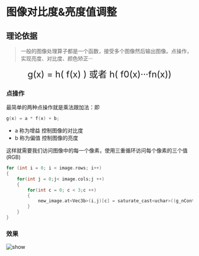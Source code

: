 # 图像对比度&亮度值调整

## 理论依据

> 一般的图像处理算子都是一个函数，接受多个图像然后输出图像。点操作，实现亮度、对比度、颜色矫正···

<div align="center"> <font size = 5>
g(x) = h( f(x) ) 或者 h( f0(x)···fn(x))
</font></div>

### 点操作

最简单的两种点操作就是乘法跟加法：即

```c
g(x) = a * f(x) + b;
```

+ a 称为增益 控制图像的对比度
+ b 称为偏值 控制图像的亮度

这样就需要我们访问图像中的每一个像素，使用三重循环访问每个像素的三个值 (RGB)

```c
for (int i = 0; i < image.rows; i++)
{
    for(int j = 0;j< image.cols;j ++)
    {
        for(int c = 0; c < 3;c ++)
        {
            new_image.at<Vec3b>(i,j)[c] = saturate_cast<uchar>((g_nContrastvalue 0.01) * image.at<Vec3b>(i,j)[c] + g_nBrightValue ));
        }
    }
}
```

### 效果

![show](https://upload-images.jianshu.io/upload_images/9140378-97e740ff140f8d3b.png?imageMogr2/auto-orient/strip%7CimageView2/2/w/640)
